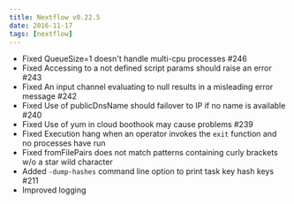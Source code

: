 ```yaml
---
title: Nextflow v0.22.5
date: 2016-11-17
tags: [nextflow]
---
```


- Fixed QueueSize=1 doesn't handle multi-cpu processes #246
- Fixed Accessing to a not defined script params should raise an error #243
- Fixed An input channel evaluating to null results in a misleading error message #242
- Fixed Use of publicDnsName should failover to IP if no name is available #240
- Fixed Use of yum in cloud boothook may cause problems #239
- Fixed Execution hang when an operator invokes the `exit` function and no processes have run
- Fixed fromFilePairs does not match patterns containing curly brackets w/o a star wild character
- Added `-dump-hashes` command line option to print task key hash keys #211
- Improved logging
